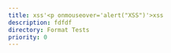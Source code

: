 ```yaml
---
title: xss'<p onmouseover='alert("XSS")'>xss
description: fdfdf
directory: Format Tests
priority: 0
---
```


